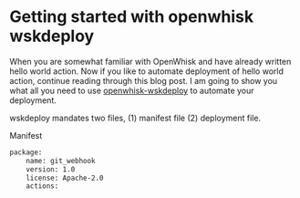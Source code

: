 # Getting started with openwhisk wskdeploy

When you are somewhat familiar with OpenWhisk and have already written hello world action. Now if you like to automate deployment of hello world action, continue reading through this blog post. I am going to show you what all you need to use [openwhisk-wskdeploy](https://github.com/openwhisk/openwhisk-wskdeploy) to automate your deployment.

wskdeploy mandates two files, (1) manifest file (2) deployment file.

Manifest

```bash
package:
	name: git_webhook
	version: 1.0
	license: Apache-2.0
	actions:
```
